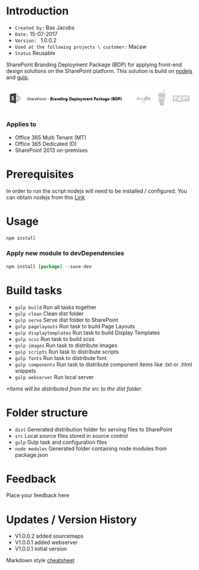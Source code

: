 
# Introduction #


* `Created by:` Bas Jacobs
* `Date:` 15-07-2017
* `Version: ` 1.0.0.2
* `Used at the following projects \ customer:` Macaw
* `Status` Reusable 

SharePoint Branding Deployment Package (BDP) for applying front-end design solutions on the SharePoint platform. This solution is build on [nodejs](https://nodejs.org) and [gulp](https://gulpjs.com/).

![alt text](bdp.png "nodejs gulp npm logo")

### Applies to ###
-  Office 365 Multi Tenant (MT)
-  Office 365 Dedicated (D)
-  SharePoint 2013 on-premises


# Prerequisites #
In order to run the script nodejs will need to be installed / configured. You can obtain nodejs from this [Link](https://nodejs.org)


# Usage #

```javascript
npm install
````

### Apply new module to devDependencies ###

```javascript
npm install [package] --save-dev
```

# Build tasks #

* `gulp build` Run all tasks together
* `gulp clean` Clean dist folder
* `gulp serve` Serve dist folder to SharePoint
* `gulp pagelayouts` Run task to build Page Layouts
* `gulp displaytemplates` Run task to build Display Templates
* `gulp scss` Run task to build scss
* `gulp images` Run task to distribute images
* `gulp scripts` Run task to distribute scripts
* `gulp fonts` Run task to distribute font
* `gulp components` Run task to distribute component items like .txt or .html snippets
* `gulp webserver` Run local server

_*Items will be distributed from the src to the dist folder._


# Folder structure #
* `dist` Generated distribution folder for serving files to SharePoint
* `src` Local source files stored in source control
* `gulp` Gulp task and configuration files
* `node modules` Generated folder containing node modules from package.json


# Feedback #
Place your feedback here


# Updates / Version History #
* V1.0.0.2 added sourcemaps
* V1.0.0.1 added webserver
* V1.0.0.1 initial version

Markdown style [cheatsheet](https://github.com/adam-p/markdown-here/wiki/Markdown-Cheatsheet)